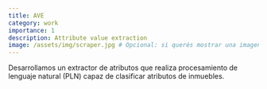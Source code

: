 ```yaml
---
title: AVE
category: work
importance: 1
description: Attribute value extraction
image: /assets/img/scraper.jpg # Opcional: si querés mostrar una imagen
---
```


Desarrollamos un extractor de atributos que realiza procesamiento de lenguaje natural (PLN) capaz de clasificar atributos de inmuebles.

